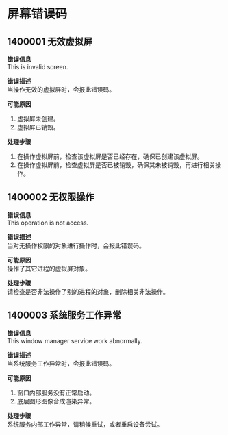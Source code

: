 # 屏幕错误码

## 1400001 无效虚拟屏
**错误信息**<br>
This is invalid screen.

**错误描述**<br>
当操作无效的虚拟屏时，会报此错误码。

**可能原因**
1. 虚拟屏未创建。
2. 虚拟屏已销毁。

**处理步骤**
1. 在操作虚拟屏前，检查该虚拟屏是否已经存在，确保已创建该虚拟屏。
2. 在操作虚拟屏前，检查虚拟屏是否已被销毁，确保其未被销毁，再进行相关操作。

## 1400002 无权限操作
**错误信息**<br>
This operation is not access.

**错误描述**<br>
当对无操作权限的对象进行操作时，会报此错误码。

**可能原因**<br>
操作了其它进程的虚拟屏对象。

**处理步骤**<br>
请检查是否非法操作了别的进程的对象，删除相关非法操作。

## 1400003 系统服务工作异常
**错误信息**<br>
This window manager service work abnormally.

**错误描述**<br>
当系统服务工作异常时，会报此错误码。

**可能原因**
1. 窗口内部服务没有正常启动。
2. 底层图形图像合成渲染异常。

**处理步骤**<br>
系统服务内部工作异常，请稍候重试，或者重启设备尝试。
